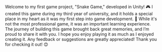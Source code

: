 Welcome to my first game project, "Snake Game," developed in Unity! 🎮 I created this game during my third year of university, and it holds a special place in my heart as it was my first step into game development. 🐍 While it's not the most professional game, it was an important learning experience. The journey of building this game brought back great memories, and I’m proud to share it with you. I hope you enjoy playing it as much as I enjoyed creating it. Any feedback or suggestions are greatly appreciated! Thank you for checking it out! 😊

